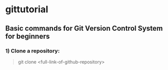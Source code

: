 # gittutorial

## Basic commands for Git Version Control System for beginners

### **1) Clone a repository**:
> git clone &lt;full-link-of-github-repository&gt;